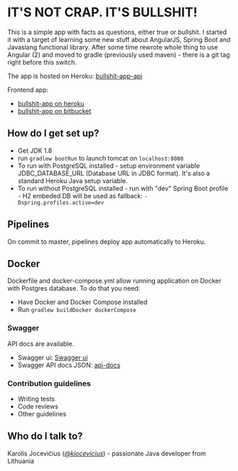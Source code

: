 # IT'S NOT CRAP. IT'S BULLSHIT! #

This is a simple app with facts as questions, either true or bullshit. 
I started it with a target of learning some new stuff about AngularJS, Spring Boot and Javaslang functional library.
After some time rewrote whole thing to use Angular (2) and moved to gradle (previously used maven) - there is a git tag right before this switch.

The app is hosted on Heroku: [bullshit-app-api](https://bullshit-app-api.herokuapp.com/)

Frontend app:

* [bullshit-app on heroku](https://bullshit-app.herokuapp.com/)
* [bullshit-app on bitbucket](https://bitbucket.org/teraxas/bullshit-app-frontend-v2/)
 
## How do I get set up? ###

* Get JDK 1.8
* run ```gradlew bootRun``` to launch tomcat on ```localhost:8080```
* To run with PostgreSQL installed - setup environment variable JDBC_DATABASE_URL (Database URL in JDBC format). It's also a standard Heroku Java setup variable.
* To run without PostgreSQL installed - run with "dev" Spring Boot profile - H2 embeded DB will be used as fallback: ```-Dspring.profiles.active=dev```

## Pipelines

On commit to master, pipelines deploy app automatically to Heroku.

## Docker

Dockerfile and docker-compose.yml allow running application on Docker with Postgres database.
To do that you need:

* Have Docker and Docker Compose installed
* Run ```gradlew buildDocker dockerCompose```

### Swagger

API docs are available.

* Swagger ui: [Swagger ui](https://bullshit-app-api.herokuapp.com/swagger-ui.html)
* Swagger API docs JSON: [api-docs](https://bullshit-app-api.herokuapp.com/v2/api-docs)

### Contribution guidelines ###

* Writing tests
* Code reviews
* Other guidelines

## Who do I talk to? ###

Karolis Jocevičius ([*@kjocevicius*](https://twitter.com/kjocevicius)) - passionate Java developer from Lithuania